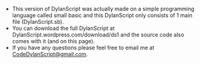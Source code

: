  - This version of DylanScript was actually made on a simple programming language called small basic and this DylanScript only consists of 1 main file (DylanScript.sb).
 - You can download the full DylanScript at DylanScript.wordpress.com/download/ds1 and the source code also comes with it (and on this page).
 - If you have any questions please feel free to email me at CodeDylanScript@gmail.com.
